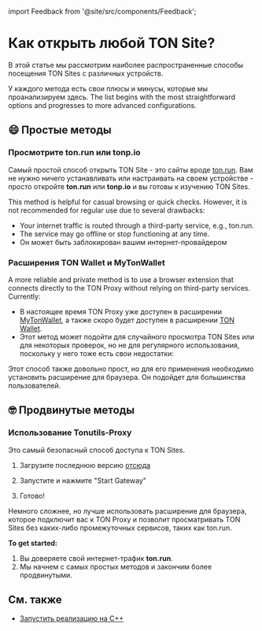 import Feedback from '@site/src/components/Feedback';

# Как открыть любой TON Site?

В этой статье мы рассмотрим наиболее распространенные способы посещения TON Sites с различных устройств.

У каждого метода есть свои плюсы и минусы, которые мы проанализируем здесь. The list begins with the most straightforward options and progresses to more advanced configurations.

## 😄 Простые методы

### Просмотрите ton.run или tonp.io

Самый простой способ открыть TON Site - это сайты вроде [ton.run](https://ton.run). Вам не нужно ничего устанавливать или настраивать на своем устройстве - просто откройте **ton.run** или **tonp.io** и вы готовы к изучению TON Sites.

This method is helpful for casual browsing or quick checks. However, it is not recommended for regular use due to several drawbacks:

- Your internet traffic is routed through a third-party service, e.g., ton.run.
- The service may go offline or stop functioning at any time.
- Он может быть заблокирован вашим интернет-провайдером

### Расширения TON Wallet и MyTonWallet

A more reliable and private method is to use a browser extension that connects directly to the TON Proxy without relying on third-party services.
Currently:

- В настоящее время TON Proxy уже доступен в расширении [MyTonWallet](https://mytonwallet.io/), а также скоро будет доступен в расширении [TON Wallet](https://chrome.google.com/webstore/detail/ton-wallet/nphplpgoakhhjchkkhmiggakijnkhfnd).
- Этот метод может подойти для случайного просмотра TON Sites или для некоторых проверок, но не для регулярного использования, поскольку у него тоже есть свои недостатки:

Этот способ также довольно прост, но для его применения необходимо установить расширение для браузера. Он подойдет для большинства пользователей.

## 🤓 Продвинутые методы

### Использование Tonutils-Proxy

Это самый безопасный способ доступа к TON Sites.

1. Загрузите последнюю версию [отсюда](https://github.com/xssnick/Tonutils-Proxy#download-precompiled-version)

2. Запустите и нажмите "Start Gateway"

3. Готово!

Немного сложнее, но лучше использовать расширение для браузера, которое подключит вас к TON Proxy и позволит просматривать TON Sites без каких-либо промежуточных сервисов, таких как ton.run.

**To get started:**

1. Вы доверяете свой интернет-трафик **ton.run**.
2. Мы начнем с самых простых методов и закончим более продвинутыми.

## См. также

- [Запустить реализацию на C++](/v3/guidelines/web3/ton-proxy-sites/running-your-own-ton-proxy)

<Feedback />

